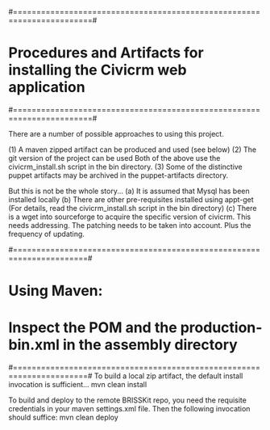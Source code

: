 #=======================================================================#
# Procedures and Artifacts for installing the Civicrm web application   #
#=======================================================================#

There are a number of possible approaches to using this project.

(1) A maven zipped artifact can be produced and used (see below)
(2) The git version of the project can be used
    Both of the above use the civicrm_install.sh script in the bin directory.
(3) Some of the distinctive puppet artifacts may be archived in the
    puppet-artifacts directory.

But this is not be the whole story...
  (a) It is assumed that Mysql has been installed locally
  (b) There are other pre-requisites installed using appt-get
      (For details, read the civicrm_install.sh script in the bin directory)
  (c) There is a wget into sourceforge to acquire the specific version of civicrm.
      This needs addressing. The patching needs to be taken into account.
      Plus the frequency of updating.

#======================================================================#
# Using Maven:                                                         #
# Inspect the POM and the production-bin.xml in the assembly directory #
#======================================================================#
To build a local zip artifact, the default install invocation is sufficient...
mvn clean install

To build and deploy to the remote BRISSKit repo, you need the requisite
credentials in your maven settings.xml file.
Then the following invocation should suffice:
mvn clean deploy
